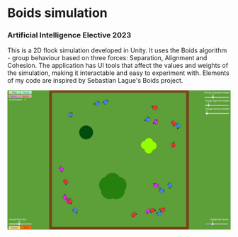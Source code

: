# Boids simulation
### Artificial Intelligence Elective 2023

This is a 2D flock simulation developed in Unity. It uses the Boids algorithm - group behaviour based on three forces: Separation, Alignment and Cohesion. The application has UI tools that affect the values and weights of the simulation, making it interactable and easy to experiment with. Elements of my code are inspired by Sebastian Lague's Boids project.  

![Alt text](https://github.com/rpeyn/Boids/blob/main/Screenshot%202024-09-15%20233813.png)
